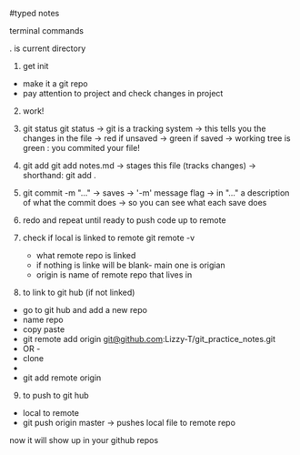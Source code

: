 #typed notes

terminal commands

. is current directory

1) get init
- make it a git repo
- pay attention to project and check changes in project

2) work!

3) git status
git status
-> git is a tracking system
-> this tells you the changes in the file
-> red if unsaved
-> green if saved
-> working tree is green : you commited your file!

4) git add <filename>
    git add notes.md
    -> stages this file (tracks changes)
    -> shorthand: git add .

5) git commit -m "..."
    -> saves
    -> '-m' message flag
    -> in "..." a description of what the commit does
    -> so you can see what each save does

6) redo and repeat until ready to push code up to remote

7) check if local is linked to remote
    git remote -v
    - what remote repo is linked
    - if nothing is linke will be blank- main one is origian
    - origin is name of remote repo that lives in 
    
8) to link to git hub (if not linked)
- go to git hub and add a new repo
- name repo
- copy paste
- git remote add origin git@github.com:Lizzy-T/git_practice_notes.git
- OR -
- clone
- <copy>
- git add remote origin <paste>

9) to push to git hub
- local to remote
- git push origin master
    -> pushes local file to remote repo

now it will show up in your github repos